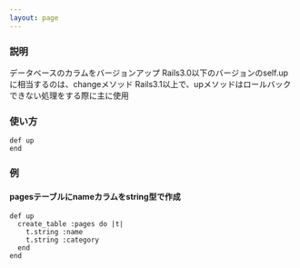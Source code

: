 ```yaml
---
layout: page
---
```

### 説明
データベースのカラムをバージョンアップ
Rails3.0以下のバージョンのself.upに相当するのは、changeメソッド
Rails3.1以上で、upメソッドはロールバックできない処理をする際に主に使用

### 使い方
    def up
    end

### 例
#### pagesテーブルにnameカラムをstring型で作成
    def up
      create_table :pages do |t|
        t.string :name
        t.string :category
      end
    end